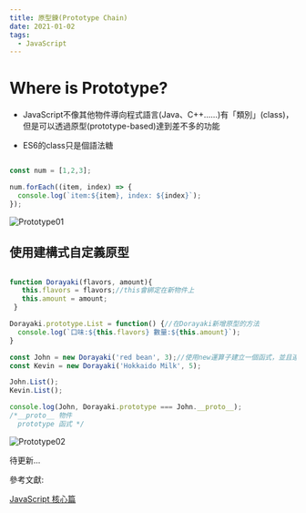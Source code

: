 ```yaml
---
title: 原型鍊(Prototype Chain)
date: 2021-01-02
tags:
  - JavaScript
---
```


# Where is Prototype?

- JavaScript不像其他物件導向程式語言(Java、C++......)有「類別」(class)，
但是可以透過原型(prototype-based)達到差不多的功能

- ES6的class只是個語法糖
```javascript

const num = [1,2,3];

num.forEach((item, index) => {
  console.log(`item:${item}, index: ${index}`);
});

```

![Prototype01](https://i.imgur.com/4WcM0ji.png)

## 使用建構式自定義原型

```javascript

function Dorayaki(flavors, amount){
   this.flavors = flavors;//this會綁定在新物件上
   this.amount = amount;
 }

Dorayaki.prototype.List = function() {//在Dorayaki新增原型的方法
  console.log(`口味:${this.flavors} 數量:${this.amount}`);
}

const John = new Dorayaki('red bean', 3);//使用new運算子建立一個函式，並且連結原本的建構物件(Dorayaki)
const Kevin = new Dorayaki('Hokkaido Milk', 5);

John.List();
Kevin.List();

console.log(John, Dorayaki.prototype === John.__proto__);
/*__proto__ 物件
  prototype 函式 */

```

![Prototype02](https://i.imgur.com/JFqIuTd.png)

待更新...

參考文獻:<br/>

[JavaScript 核心篇](https://www.hexschool.com/courses/js-core.html "Title")<br/>

<Vssue  />